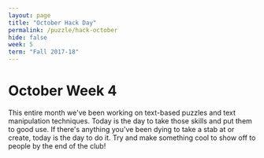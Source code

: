 ```yaml
---
layout: page
title: "October Hack Day"
permalink: /puzzle/hack-october
hide: false
week: 5
term: "Fall 2017-18"
---
```

# October Week 4
This entire month we've been working on text-based puzzles and text manipulation techniques. Today is the day to take those skills and put them to good use. If there's anything you've been dying to take a stab at or create, today is the day to do it. Try and make something cool to show off to people by the end of the club!
